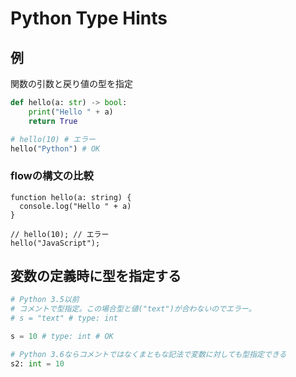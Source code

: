 # Python Type Hints

## 例

関数の引数と戻り値の型を指定

```python
def hello(a: str) -> bool:
    print("Hello " + a)
    return True

# hello(10) # エラー
hello("Python") # OK
```

### flowの構文の比較

```flow
function hello(a: string) {
  console.log("Hello " + a)
}

// hello(10); // エラー
hello("JavaScript");

```

## 変数の定義時に型を指定する

```python
# Python 3.5以前
# コメントで型指定。この場合型と値("text")が合わないのでエラー。
# s = "text" # type: int

s = 10 # type: int # OK

# Python 3.6ならコメントではなくまともな記法で変数に対しても型指定できる
s2: int = 10
```
